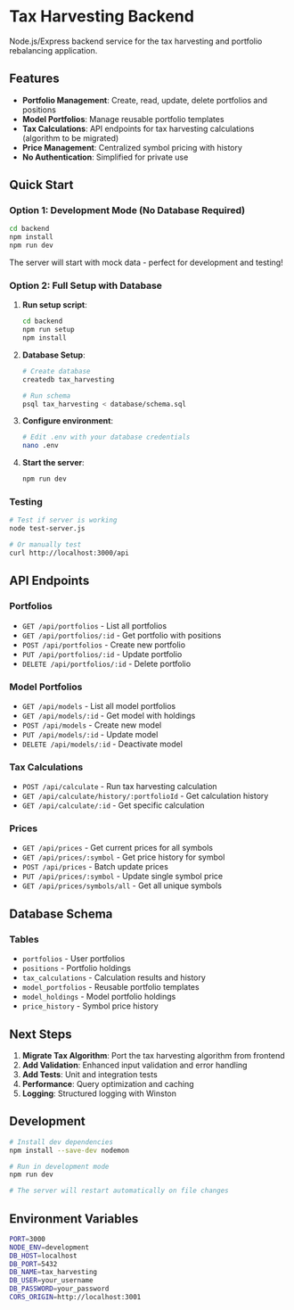# Tax Harvesting Backend

Node.js/Express backend service for the tax harvesting and portfolio rebalancing application.

## Features

- **Portfolio Management**: Create, read, update, delete portfolios and positions
- **Model Portfolios**: Manage reusable portfolio templates
- **Tax Calculations**: API endpoints for tax harvesting calculations (algorithm to be migrated)
- **Price Management**: Centralized symbol pricing with history
- **No Authentication**: Simplified for private use

## Quick Start

### Option 1: Development Mode (No Database Required)

```bash
cd backend
npm install
npm run dev
```

The server will start with mock data - perfect for development and testing!

### Option 2: Full Setup with Database

1. **Run setup script**:
   ```bash
   cd backend
   npm run setup
   npm install
   ```

2. **Database Setup**:
   ```bash
   # Create database
   createdb tax_harvesting
   
   # Run schema
   psql tax_harvesting < database/schema.sql
   ```

3. **Configure environment**:
   ```bash
   # Edit .env with your database credentials
   nano .env
   ```

4. **Start the server**:
   ```bash
   npm run dev
   ```

### Testing

```bash
# Test if server is working
node test-server.js

# Or manually test
curl http://localhost:3000/api
```

## API Endpoints

### Portfolios
- `GET /api/portfolios` - List all portfolios
- `GET /api/portfolios/:id` - Get portfolio with positions
- `POST /api/portfolios` - Create new portfolio
- `PUT /api/portfolios/:id` - Update portfolio
- `DELETE /api/portfolios/:id` - Delete portfolio

### Model Portfolios
- `GET /api/models` - List all model portfolios
- `GET /api/models/:id` - Get model with holdings
- `POST /api/models` - Create new model
- `PUT /api/models/:id` - Update model
- `DELETE /api/models/:id` - Deactivate model

### Tax Calculations
- `POST /api/calculate` - Run tax harvesting calculation
- `GET /api/calculate/history/:portfolioId` - Get calculation history
- `GET /api/calculate/:id` - Get specific calculation

### Prices
- `GET /api/prices` - Get current prices for all symbols
- `GET /api/prices/:symbol` - Get price history for symbol
- `POST /api/prices` - Batch update prices
- `PUT /api/prices/:symbol` - Update single symbol price
- `GET /api/prices/symbols/all` - Get all unique symbols

## Database Schema

### Tables
- `portfolios` - User portfolios
- `positions` - Portfolio holdings
- `tax_calculations` - Calculation results and history
- `model_portfolios` - Reusable portfolio templates
- `model_holdings` - Model portfolio holdings
- `price_history` - Symbol price history

## Next Steps

1. **Migrate Tax Algorithm**: Port the tax harvesting algorithm from frontend
2. **Add Validation**: Enhanced input validation and error handling
3. **Add Tests**: Unit and integration tests
4. **Performance**: Query optimization and caching
5. **Logging**: Structured logging with Winston

## Development

```bash
# Install dev dependencies
npm install --save-dev nodemon

# Run in development mode
npm run dev

# The server will restart automatically on file changes
```

## Environment Variables

```bash
PORT=3000
NODE_ENV=development
DB_HOST=localhost
DB_PORT=5432
DB_NAME=tax_harvesting
DB_USER=your_username
DB_PASSWORD=your_password
CORS_ORIGIN=http://localhost:3001
```